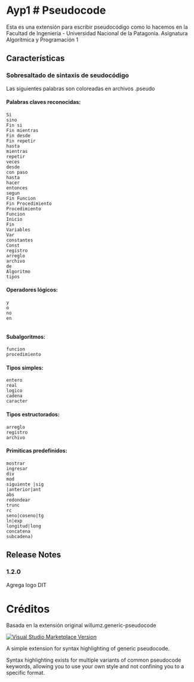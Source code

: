 # Ayp1 # Pseudocode

Esta es una extensión para escribir pseudocódigo como lo hacemos en la Facultad de Ingeniería - Universidad Nacional de la Patagonia.
Asignatura Algorítmica y Programación 1

## Características

### Sobresaltado de sintaxis de seudocódigo

Las siguientes palabras son coloreadas en archivos .pseudo

#### Palabras claves reconocidas:
```
Si 
sino
Fin si
Fin mientras
Fin desde
Fin repetir
hasta
mientras
repetir
veces
desde
con paso
hasta
hacer
entonces
segun
Fin Funcion
Fin Procedimiento
Procedimiento
Funcion
Inicio
Fin
Variables
Var
constantes
Const
registro
arreglo
archivo
de
Algoritmo
tipos
```
#### Operadores lógicos:
```
y
o
no
en
				
```
#### Subalgoritmos:
```
funcion
procedimiento
```
#### Tipos simples:
``` 
entero
real
logico
cadena
caracter
```

#### Tipos estructorados:
```
arreglo
registro
archivo
```
#### Primiticas predefinidos:
```
mostrar
ingresar
div
mod
siguiente |sig
|anterior|ant
abs
redondear
trunc
rc
seno|coseno|tg
ln|exp
longitud|long
concatena
subcadena)
```

## Release Notes

### 1.2.0

Agrega logo DIT

# Créditos

Basada en la extensión original willumz.generic-pseudocode

[![Visual Studio Marketplace Version](https://img.shields.io/visual-studio-marketplace/v/willumz.generic-pseudocode)](https://marketplace.visualstudio.com/items?itemName=willumz.generic-pseudocode)
<!-- [![Visual Studio Marketplace Downloads](https://img.shields.io/visual-studio-marketplace/d/willumz.generic-pseudocode)](https://marketplace.visualstudio.com/items?itemName=willumz.generic-pseudocode) -->

A simple extension for syntax highlighting of generic pseudocode.

Syntax highlighting exists for multiple variants of common pseudocode keywords, allowing you to use your own style and not confining you to a specific format.
